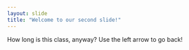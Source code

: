 ```yaml
---
layout: slide
title: "Welcome to our second slide!"
---
```

How long is this class, anyway?
Use the left arrow to go back!
